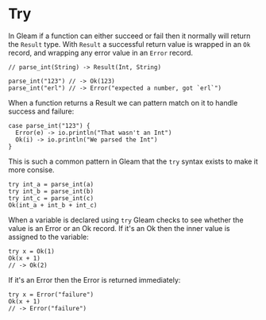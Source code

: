 # Try

In Gleam if a function can either succeed or fail then it normally will
return the `Result` type. With `Result` a successful return value is wrapped
in an `Ok` record, and wrapping any error value in an `Error` record.

```rust,noplaypen
// parse_int(String) -> Result(Int, String)

parse_int("123") // -> Ok(123)
parse_int("erl") // -> Error("expected a number, got `erl`")
```

When a function returns a Result we can pattern match on it to handle success
and failure:

```rust,noplaypen
case parse_int("123") {
  Error(e) -> io.println("That wasn't an Int")
  Ok(i) -> io.println("We parsed the Int")
}
```

This is such a common pattern in Gleam that the `try` syntax exists to make it
more consise.

```rust,noplaypen
try int_a = parse_int(a)
try int_b = parse_int(b)
try int_c = parse_int(c)
Ok(int_a + int_b + int_c)
```

When a variable is declared using `try` Gleam checks to see whether the value
is an Error or an Ok record. If it's an Ok then the inner value is assigned to
the variable:

```rust,noplaypen
try x = Ok(1)
Ok(x + 1)
// -> Ok(2)
```
If it's an Error then the Error is returned immediately:

```rust,noplaypen
try x = Error("failure")
Ok(x + 1)
// -> Error("failure")
```
